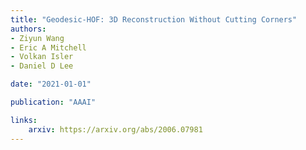 ```yaml
---
title: "Geodesic-HOF: 3D Reconstruction Without Cutting Corners"
authors:
- Ziyun Wang
- Eric A Mitchell
- Volkan Isler
- Daniel D Lee

date: "2021-01-01"

publication: "AAAI"

links:
    arxiv: https://arxiv.org/abs/2006.07981
---
```

